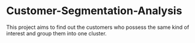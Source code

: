 # Customer-Segmentation-Analysis
This project aims to find out the customers who possess the same kind of interest and group them into one cluster.
